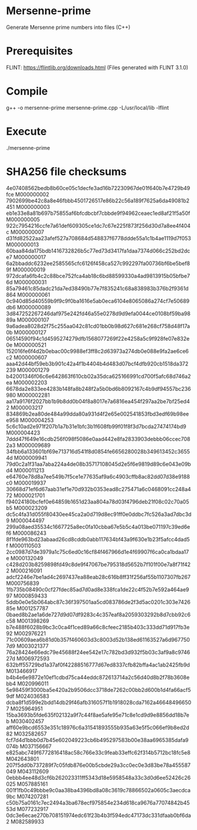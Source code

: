 # Mersenne-prime

Generate Mersenne prime numbers into files (C++)

# Prerequisites

FLINT: https://flintlib.org/downloads.html
(Files generated with FLINT 3.1.0)

# Compile

g++ -o mersenne-prime mersenne-prime.cpp -L/usr/local/lib -lflint

# Execute

./mersenne-prime

# SHA256 file checksums

4e07408562bedb8b60ce05c1decfe3ad16b72230967de01f640b7e4729b49fce  M000000002
7902699be42c8a8e46fbbb4501726517e86b22c56a189f7625a6da49081b2451  M000000003
eb1e33e8a81b697b75855af6bfcdbcbf7cbbde9f94962ceaec1ed8af21f5a50f  M000000005
922c7954216ccfe7a61def609305ce1dc7c67e225f873f256d30d7a8ee4f404c  M000000007
d31fd82522aa23afef527a708684d548837f6778ddde55a1c1b4ae1119d7f053  M000000013
60baa84da175bdb1416732826b5c77ed73d3417fa1daa7374d066c252bd2dce7  M000000017
6a2bbaddc6232ee2585565cfc6126f458ca527c992297fa00736bf6be5bef89f  M000000019
972dcafa6fb4c2c88bce752fca4ab18c6bd88599330a4ad9813915b05bfbe76d  M000000031
85a79461c85dadc21da7ed38490b77e7f835241c68a838983b376b2f9361d864  M000000061
0c940d85d40559b9f9c9f0ba1616e5ab0eca6104e8065086a274cf7e50689db6  M000000089
3d847252267246daf975e242fd46a55e0278d9d9efa0044ce0108bf59ba9889a  M000000107
9a6adea8028d2f75c255aa042c81cd01bb0b98d627c681e268cf758d48f17a0b  M000000127
06514590f94c1d4595274279dfb1568077269f22e4258a5c9f928fe07e832e0e  M000000521
152016fe6f4d2b0ebac00c9988ef3ff8c2d63973a274db0e088e9fa2ae6ce6c2  M000000607
aaa42d44bf59eb3b901c42a4f1b4404b4d483d07bcf4dfb920cb1518da372239  M000001279
b42001346f06c6e642863f610cb02a35dca625166991cd700f5afc68d746a2ea  M000002203
6678da2e833ee4283b148fa8b248f2a5b0bd6b8092167c4b9df94557bc236980  M000002281
aa17a9176f2027bb1b9b8dd0b04f8a8017e7a6816ea454f297aa2be7bf25ed42  M000003217
834869b2ea80de484a99dda80a931d4f2e65e002541853fbd3edf69b98eee958  M000004253
5c6c10ad2e971f207b1a7b31e1bfc3b1f608fb99f01f8f3d7bcda27474174bd9  M000004423
7ddd47f649e16cdb256f098f5086e0aad442e8fa2833903debbb06ccec7082a3  M000009689
34fbb6a133601bf69e713716d541f8d0854fe6656280028b349613452c36554d  M000009941
79d0c2a1f31aa7aba224a4de08b35717108045d2e5f6e9819d89c6e043e09bd4  M000011213
e64760e78d8a7ee549b7f5ce1e77635af9a6c4903cffb8ac82dd07d38e9188c0  M000019937
30668d71ef6d67aab31ef1e70d932b0353ead8c275471a6c0468091cc248a472  M000021701
f94024180bcfef0e64859b1651d23aa804a78d03f4796deb21f08c02c70a05b5  M000023209
dc5c4fa31d055f80430ee45ca2a0d719d8ec91ff0e0ddbc7fc526a3ad7dbc3d9  M000044497
299a08aed35534c1667725a8ec0fa10cbba67e5b5c4a013be071197c39ed6ef6  M000086243
8f1fde963bd23abaad26cd8cddb0abb117634bf43a9f630e1b23f5afcc4dad5f  M000110503
2cc0987d7de3979a1c75c6ed0c16cf84f467966d1e4f69907f6ca0ca1bdaa17e  M000132049
c428d203b8259898fd49c8de9f47067be795318d5652b7f101f00e7a8f71f422  M000216091
adcf2246e7be1ad4c2697437ea88eab28c616b8ff31f256af55b1107307fb267  M000756839
1fb735b08490c0cf27fdec85ad7d0ad8e338fca1de22c4f52b7e592a464ae997  M000859433
5ddb0e0e5b064abc87c36f397501aa5cd083786de2f3d5ac0201c303e742685e  M001257787
0baed8b2ae1a6de727d9d07df9283c4c357eaf8a2059303292b8d7cbb92c6c58  M001398269
b7e488f6028b9bc3c0ca4f1ced89a66c8cfeec2185b403c333dd71d917fb3e92  M002976221
71c00609aea6b81d0b357f460603d3c8003d52b138ed61163527a6d9677507d9  M003021377
76a28424e66edc79e45688f24ee542e17c782bd3d932f5b03c3af9a8c974627d  M006972593
632bff55729bd1a37af0f42288516777d67ed8337cfb82bffa4ac1ab2425fb9d  M013466917
b4b4e6e9872e10ef1cdbd75ca44eddc872613714a2c56d40d8b2f78b3608ebb4  M020996011
5e98459f3000ba5e420a2b9506dcc3718de7262c00bb2d600b1d4fa66acf59df  M024036583
dcba8f1d599e2bdd14db29f46afb316057f1b1918028cda7162a466484966507  M025964951
15ba3693b5fde635f02132a9f7c44f8ae5afe95e71c8e1cd9d9e8856dd18b7eb  M030402457
aff60e9bcd6553e351c18976c6a31541893555b935a63e5f5c066ef9b8ed2d82  M032582657
fcf7d4d1bbb0d7b45e602049223cb6b495297583b00e38aa6965385dafa9074b  M037156667
e825abc749f6772816418ac58c766e33c9feab33effc62f314b5712bc18fc5e8  M042643801
207f5dd0b737289f7c05fdb876e00b5cbde29a3cc0ec0e3d83be78a455587049  M043112609
0ebbb4ee48d3cf6b262023311ff5343d18e5958548a33c3d0d6ee52426c26025  M057885161
001f1fb0c49bbbe9c0aa38ba4396bd8a08c3619c78866502a0605c3aecdca9bc  M074207281
c50b75a0161c7ec2494a3ba678ecf975854e234d618ca9676a77074842b4553d  M077232917
0dc3e6ecae270b708151974edc61f23b4b3f594edc47173dc331dfaab0bf6da2  M082589933
